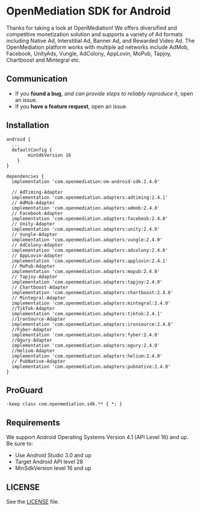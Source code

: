 ﻿# OpenMediation SDK for Android
Thanks for taking a look at OpenMediation! We offers diversified and competitive monetization solution and supports a variety of Ad formats including Native Ad, Interstitial Ad, Banner Ad, and Rewarded Video Ad. The OpenMediation platform works with multiple ad networks include AdMob, Facebook, UnityAds, Vungle, AdColony, AppLovin, MoPub, Tapjoy, Chartboost and Mintegral etc.

## Communication

- If you **found a bug**, _and can provide steps to reliably reproduce it_, open an issue.
- If you **have a feature request**, open an issue.

## Installation

```
android {
  ...
  defaultConfig {
        minSdkVersion 16
    }
}

dependencies {
  implementation 'com.openmediation:om-android-sdk:2.4.0'

  // AdTiming-Adapter
  implementation 'com.openmediation.adapters:adtiming:2.4.1'
  // AdMob-Adapter
  implementation 'com.openmediation.adapters:admob:2.4.0'
  // Facebook-Adapter
  implementation 'com.openmediation.adapters:facebook:2.4.0'
  // Unity-Adapter
  implementation 'com.openmediation.adapters:unity:2.4.0'
  // Vungle-Adapter
  implementation 'com.openmediation.adapters:vungle:2.4.0'
  // AdColony-Adapter
  implementation 'com.openmediation.adapters:adcolony:2.4.0'
  // AppLovin-Adapter
  implementation 'com.openmediation.adapters:applovin:2.4.1'
  // MoPub-Adapter
  implementation 'com.openmediation.adapters:mopub:2.4.0'
  // Tapjoy-Adapter
  implementation 'com.openmediation.adapters:tapjoy:2.4.0'
  // Chartboost-Adapter
  implementation 'com.openmediation.adapters:chartboost:2.4.0'
  // Mintegral-Adapter
  implementation 'com.openmediation.adapters:mintegral:2.4.0'
  //TikTok-Adapter
  implementation 'com.openmediation.adapters:tiktok:2.4.1'
  //IronSource-Adapter
  implementation 'com.openmediation.adapters:ironsource:2.4.0'
  //Fyber-Adapter
  implementation 'com.openmediation.adapters:fyber:2.4.0'
  //Ogury-Adapter
  implementation 'com.openmediation.adapters:ogury:2.4.0'
  //Helium-Adapter
  implementation 'com.openmediation.adapters:helium:2.4.0'
  // PubNative-Adapter
  implementation 'com.openmediation.adapters:pubnative:2.4.0'
}
```

## ProGuard
```
-keep class com.openmediation.sdk.** { *; }
```

## Requirements
We support Android Operating Systems Version 4.1 (API Level 16) and up. Be sure to:

- Use Android Studio 3.0 and up
- Target Android API level 28
- MinSdkVersion level 16 and up

## LICENSE
See the [LICENSE](LICENSE) file.


